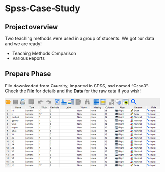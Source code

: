 # Spss-Case-Study

## Project overview
Two teaching methods were used in a group of students. We got our data and we are ready!
- Teaching Methods Comparison
- Various Reports

## Prepare Phase 
File downloaded from Coursity, imported in SPSS, and named “Case3”.
Check the **[File](https://github.com/DimKaisaris/Spss-Case-Study/blob/main/Processed%20Files/Ask%20Phase(english)1.docx)** for details and
the **[Data](https://github.com/DimKaisaris/Spss-Case-Study/tree/main/Raw%20Files)** for the raw data if you wish!

![Raw_Data](Images/Raw_Variable_View.png)




